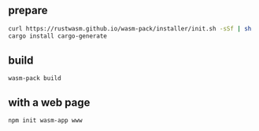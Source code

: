 ## prepare
```sh
curl https://rustwasm.github.io/wasm-pack/installer/init.sh -sSf | sh
cargo install cargo-generate
```

## build
```
wasm-pack build
```

## with a web page
```
npm init wasm-app www
```